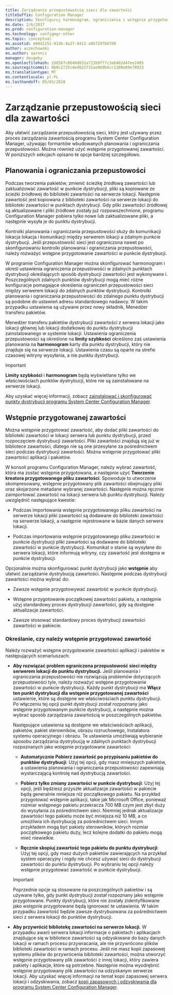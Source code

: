 ```yaml
---
title: Zarządzanie przepustowością sieci dla zawartości
titleSuffix: Configuration Manager
description: Skonfiguruj harmonogram, ograniczania i wstępnie przygotowanej zawartości programu System Center Configuration Manager.
ms.date: 2/6/2017
ms.prod: configuration-manager
ms.technology: configmgr-other
ms.topic: conceptual
ms.assetid: e80d1151-91db-4a27-8411-a957297b67d0
author: aczechowski
ms.author: aaroncz
manager: dougeby
ms.openlocfilehash: 2d8587c0640d831a723b9ff7c3a6402d47ee2405
ms.sourcegitcommit: 0b0c2735c4ed822731ae069b4cc1380e89e78933
ms.translationtype: MT
ms.contentlocale: pl-PL
ms.lasthandoff: 05/03/2018
---
```

# <a name="manage-network-bandwidth-for-content"></a>Zarządzanie przepustowością sieci dla zawartości
Aby ułatwić zarządzanie przepustowością sieci, który jest używany przez proces zarządzania zawartością programu System Center Configuration Manager, używając formantów wbudowanych planowania i ograniczania przepustowości. Można również użyć wstępnie przygotowanej zawartości. W poniższych sekcjach opisano te opcje bardziej szczegółowo.

##  <a name="BKMK_PlanningForThrottling"></a>Planowania i ograniczania przepustowości  

 Podczas tworzenia pakietów, zmienić ścieżkę źródłową zawartości lub zaktualizować zawartość w punkcie dystrybucji, pliki są kopiowane ze ścieżki źródłowej do biblioteki zawartości na serwerze lokacji. Następnie zawartość jest kopiowana z biblioteki zawartości na serwerze lokacji do biblioteki zawartości w punktach dystrybucji. Gdy pliki zawartości źródłowej są aktualizowane i pliki źródłowe zostały już rozpowszechnione, programu Configuration Manager pobiera tylko nowe lub zaktualizowane pliki, a następnie wysyła je do punktu dystrybucji.

 Kontrolki planowania i ograniczania przepustowości służy do komunikacji lokacja lokacja i komunikacji między serwerem lokacji a zdalnym punkcie dystrybucji. Jeśli przepustowość sieci jest ograniczona nawet po skonfigurowaniu kontrolki planowania i ograniczania przepustowości, należy rozważyć wstępne przygotowanie zawartości w punkcie dystrybucji.  

 W programie Configuration Manager można skonfigurować harmonogram i określ ustawienia ograniczenia przepustowości w zdalnych punktach dystrybucji określających sposób dystrybucji zawartości jest wykonywane i. Poszczególnych zdalnych punktów dystrybucji mogą mieć różne konfiguracje pomagające określenia ograniczeń przepustowości sieci między serwerem lokacji do zdalnych punktów dystrybucji. Kontrolki planowania i ograniczania przepustowości do zdalnego punktu dystrybucji są podobne do ustawień adresu standardowego nadawcy. W takim przypadku ustawienia są używane przez nowy składnik, Menedżer transferu pakietów.

 Menedżer transferu pakietów dystrybucji zawartości z serwera lokacji jako lokacji głównej lub lokacji dodatkowej do punktu dystrybucji zainstalowanego w systemie lokacji. Ustawienia ograniczenia przepustowości są określone na **limity szybkości** określono zaś ustawienia planowania na **harmonogram** karty dla punktu dystrybucji, który nie znajduje się na serwerze lokacji. Ustawienia czasu są oparte na strefie czasowej witryny wysyłania, a nie punktu dystrybucji.  

> [!IMPORTANT]  
>  **Limity szybkości** i **harmonogram** będą wyświetlane tylko we właściwościach punktów dystrybucji, które nie są zainstalowane na serwerze lokacji.  

Aby uzyskać więcej informacji, zobacz [zainstalować i skonfigurować punkty dystrybucji programu System Center Configuration Manager](/sccm/core/servers/deploy/configure/install-and-configure-distribution-points).  

##  <a name="BKMK_PrestagingContent"></a>Wstępnie przygotowanej zawartości  
 Można wstępnie przygotować zawartość, aby dodać pliki zawartości do biblioteki zawartości w lokacji serwera lub punktu dystrybucji, przed rozpoczęciem dystrybucji zawartości. Pliki zawartości znajdują się już w bibliotece zawartości, dlatego nie są one przesyłane za pośrednictwem sieci podczas dystrybucji zawartości. Można wstępnie przygotować pliki zawartości aplikacji i pakietów.  

W konsoli programu Configuration Manager, należy wybrać zawartość, która ma zostać wstępnie przygotowana, a następnie użyć **Tworzenie kreatora przygotowanego pliku zawartości**. Spowoduje to utworzenie skompresowany, wstępnie przygotowany plik zawartości obejmujący pliki oraz skojarzone metadane wybranej zawartości. Następnie można ręcznie zaimportować zawartość na lokacji serwera lub punktu dystrybucji. Należy uwzględnić następujące kwestie:  

-   Podczas importowania wstępnie przygotowanego pliku zawartości na serwerze lokacji pliki zawartości są dodawane do biblioteki zawartości na serwerze lokacji, a następnie rejestrowane w bazie danych serwera lokacji.  

-   Podczas importowania wstępnie przygotowanego pliku zawartości w punkcie dystrybucji pliki zawartości są dodawane do biblioteki zawartości w punkcie dystrybucji. Komunikat o stanie są wysyłane do serwera lokacji, które informują witryny, czy zawartość jest dostępna w punkcie dystrybucji.  

Opcjonalnie można skonfigurować punkt dystrybucji jako **wstępnie** aby ułatwić zarządzanie dystrybucją zawartości. Następnie podczas dystrybucji zawartości można wybrać do:  

-   Zawsze wstępnie przygotowywać zawartość w punkcie dystrybucji.  

-   Wstępne przygotowanie początkowej zawartości pakietu, a następnie użyj standardowy proces dystrybucji zawartości, gdy są dostępne aktualizacje zawartości.  

-   Zawsze stosować standardowy proces dystrybucji zawartości zawartości w pakiecie.  

###  <a name="BKMK_DetermineToPrestageContent"></a>Określanie, czy należy wstępnie przygotować zawartość  
 Należy rozważyć wstępne przygotowanie zawartości aplikacji i pakietów w następujących scenariuszach:  

-   **Aby rozwiązać problem ograniczona przepustowość sieci między serwerem lokacji do punktu dystrybucji.** Jeśli planowania i ograniczania przepustowości nie rozwiązują problemów dotyczących przepustowości tyle, należy rozważyć wstępne przygotowanie zawartości w punkcie dystrybucji. Każdy punkt dystrybucji ma **Włącz ten punkt dystrybucji dla wstępnie przygotowanej zawartości** ustawienie, które są dostępne we właściwościach punktu dystrybucji. Po włączeniu tej opcji punkt dystrybucji został rozpoznany jako wstępnie przygotowanym punkcie dystrybucji, a następnie można wybrać sposób zarządzania zawartością w poszczególnych pakietów.  

    Następujące ustawienia są dostępne we właściwościach aplikacji, pakietów, pakiet sterowników, obrazu rozruchowego, Instalatora systemu operacyjnego i obrazu. Te ustawienia umożliwiają wybieranie sposobu zarządzania dystrybucją w zdalnych punktach dystrybucji rozpoznanych jako wstępnie przygotowane zawartości:  

    -   **Automatycznie Pobierz zawartość po przypisaniu pakietów do punktów dystrybucji**: Użyj tej opcji, gdy masz mniejszych pakietów, a ustawienia planowania i ograniczania przepustowości zapewniają wystarczającą kontrolę nad dystrybucją zawartości.  

    -   **Pobierz tylko zmiany zawartości w punkcie dystrybucji**: Użyj tej opcji, jeśli będziesz przyszłe aktualizacje zawartości w pakiecie będą generalnie mniejsze niż początkowego pakietu. Na przykład przygotować wstępnie aplikacji, takie jak Microsoft Office, ponieważ rozmiar wstępnego pakietu przekracza 700 MB czym jest zbyt duży do wysyłania za pośrednictwem sieci. Niemniej jednak aktualizacje zawartości tego pakietu może być mniejsza niż 10 MB, a co umożliwia ich dystrybucję za pośrednictwem sieci. Innym przykładem mogą być pakiety sterowników, których rozmiar początkowego pakietu duży, lecz kolejne dodatki do pakietu mogą mieć niewielkie.  

    -   **Ręcznie skopiuj zawartość tego pakietu do punktu dystrybucji**: Użyj tej opcji, gdy masz dużych pakietów zawierających na przykład system operacyjny i nigdy nie chcesz używać sieci do dystrybucji zawartości do punktu dystrybucji. Po wybraniu tej opcji należy wstępnie przygotować zawartość w punkcie dystrybucji.  

    > [!IMPORTANT]  
    >  Poprzednie opcje są stosowane na poszczególnych pakietów i są używane tylko, gdy punkt dystrybucji został rozpoznany jako wstępnie przygotowane. Punkty dystrybucji, które nie zostały zidentyfikowane jako wstępnie przygotowane będą ignorować te ustawienia. W takim przypadku zawartość będzie zawsze dystrybuowana za pośrednictwem sieci z serwera lokacji do punktów dystrybucji.  

-   **Aby przywrócić bibliotekę zawartości na serwerze lokacji.** W przypadku awarii serwera lokacji informacje o pakietach i aplikacjach znajdujące się w bibliotece zawartości są odzyskiwane do bazy danych lokacji w ramach procesu przywracania, ale nie przywrócono plików biblioteki zawartości w ramach procesu. Jeśli nie masz kopii zapasowej systemu plików do przywrócenia biblioteki zawartości, można utworzyć wstępnie przygotowany plik zawartości z innej lokacji, który zawiera pakiety i aplikacje, które są potrzebne. Następnie można wyodrębnić wstępnie przygotowany plik zawartości na odzyskanym serwerze lokacji. Aby uzyskać więcej informacji na temat kopii zapasowej serwera lokacji i odzyskiwania, zobacz [kopii zapasowych i odzyskiwania dla programu System Center Configuration Manager](/sccm/protect/understand/backup-and-recovery).  
